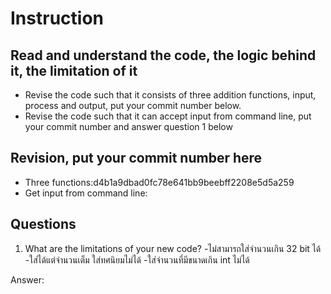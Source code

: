 ﻿# Instruction

## Read and understand the code, the logic behind it, the limitation of it
* Revise the code such that it consists of three addition functions, input, process and output, put your commit number below.
* Revise the code such that it can accept input from command line, put your commit number and answer question 1 below

## Revision, put your commit number here
* Three functions:d4b1a9dbad0fc78e641bb9beebff2208e5d5a259
* Get input from command line:

## Questions
1. What are the limitations of your new code?
-ไม่สามารถใส่จำนวนเกิน 32 bit ได้
-ใส่ได้แต่จำนวนเต็ม ใส่ทศนิยมไม่ได้
-ใส่จำนวนที่มีขนาดเกิน int ไม่ได้

Answer: